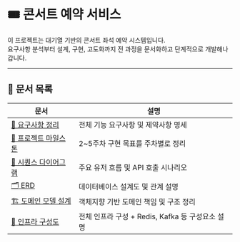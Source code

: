 # 🎟 콘서트 예약 서비스

이 프로젝트는 대기열 기반의 콘서트 좌석 예약 시스템입니다.  
요구사항 분석부터 설계, 구현, 고도화까지 전 과정을 문서화하고 단계적으로 개발해나갑니다.

---

## 📂 문서 목록

| 문서 | 설명 |
|------|------|
| [📌 요구사항 정리](./docs/requirements.md) | 전체 기능 요구사항 및 제약사항 명세 |
| [📆 프로젝트 마일스톤](./docs/milestones.md) | 2~5주차 구현 목표를 주차별로 정리 |
| [📐 시퀀스 다이어그램](./docs/sequence.md) | 주요 유저 흐름 및 API 호출 시나리오 |
| [🗂 ERD](./docs/erd.md) | 데이터베이스 설계도 및 관계 설명 |
| [🏗 도메인 모델 설계](./docs/domain.md) | 객체지향 기반 도메인 책임 및 구조 정리 |
| [🧱 인프라 구성도](./docs/infrastructure.md) | 전체 인프라 구성 + Redis, Kafka 등 구성요소 설명 |